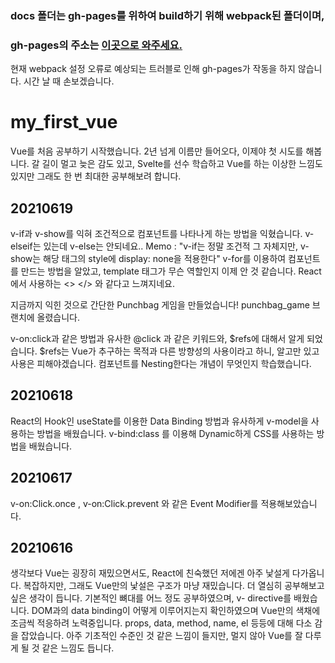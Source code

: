 ### docs 폴더는 gh-pages를 위하여 build하기 위해 webpack된 폴더이며,
### gh-pages의 주소는 <a href="https://iiy4383.github.io/my_first_vue_tutorial">이곳으로 와주세요.</a>
현재 webpack 설정 오류로 예상되는 트러블로 인해 gh-pages가 작동을 하지 않습니다.
시간 날 때 손보겠습니다.

# my_first_vue

Vue를 처음 공부하기 시작했습니다.
2년 넘게 이름만 들어오다, 이제야 첫 시도를 해봅니다.
갈 길이 멀고 늦은 감도 있고, Svelte를 선수 학습하고 Vue를 하는 이상한 느낌도 있지만
그래도 한 번 최대한 공부해보려 합니다.

## 20210619
v-if과 v-show를 익혀 조건적으로 컴포넌트를 나타나게 하는 방법을 익혔습니다.
v-elseif는 있는데 v-else는 안되네요..
Memo : "v-if는 정말 조건적 그 자체지만, v-show는 해당 태그의 style에 display: none을 적용한다"
v-for를 이용하여 컴포넌트를 만드는 방법을 알았고, template 태그가 무슨 역할인지 이제 안 것 같습니다.
React에서 사용하는 <> </> 와 같다고 느껴지네요.

지금까지 익힌 것으로 간단한 Punchbag 게임을 만들었습니다! punchbag_game 브랜치에 올렸습니다.

v-on:click과 같은 방법과 유사한 @click 과 같은 키워드와, $refs에 대해서 알게 되었습니다.
$refs는 Vue가 추구하는 목적과 다른 방향성의 사용이라고 하니, 알고만 있고 사용은 피해야겠습니다.
컴포넌트를 Nesting한다는 개념이 무엇인지 학습했습니다.

## 20210618
React의 Hook인 useState를 이용한 Data Binding 방법과 유사하게
v-model을 사용하는 방법을 배웠습니다.
v-bind:class 를 이용해 Dynamic하게 CSS를 사용하는 방법을 배웠습니다.

## 20210617
v-on:Click.once , v-on:Click.prevent 와 같은
Event Modifier를 적용해보았습니다.

## 20210616

생각보다 Vue는 굉장히 재밌으면서도,
React에 친숙했던 저에겐 아주 낯설게 다가옵니다.
복잡하지만, 그래도 Vue만의 낯설은 구조가 마냥 재밌습니다.
더 열심히 공부해보고 싶은 생각이 듭니다.
기본적인 뼈대를 어느 정도 공부하였으며,
v- directive를 배웠습니다.
DOM과의 data binding이 어떻게 이루어지는지 확인하였으며
Vue만의 색채에 조금씩 적응하려 노력중입니다.
props, data, method, name, el 등등에 대해 다소 감을 잡았습니다.
아주 기초적인 수준인 것 같은 느낌이 들지만, 멀지 않아 Vue를 잘 다루게 될 것 같은 느낌도 듭니다.